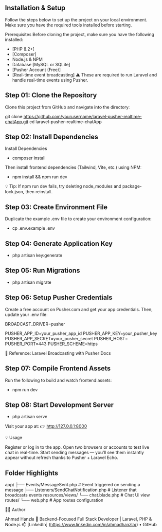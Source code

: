 ## Installation & Setup

Follow the steps below to set up the project on your local environment.
Make sure you have the required tools installed before starting.

Prerequisites
Before cloning the project, make sure you have the following installed:
- [PHP 8.2+]
- [Composer]
- Node.js & NPM
- Database [MySQL or SQLite]
- [Pusher Account (Free)]
- [Real-time event broadcasting]
⚠️ These are required to run Laravel and handle real-time events using Pusher.

## Step 01: Clone the Repository

Clone this project from GitHub and navigate into the directory:

git clone https://github.com/yourusername/laravel-pusher-realtime-chatApp.git
cd laravel-pusher-realtime-chatApp

## Step 02: Install Dependencies

Install Dependencies

- composer install

Then install frontend dependencies (Tailwind, Vite, etc.) using NPM:

- npm install && npm run dev

💡 Tip: If npm run dev fails, try deleting node_modules and package-lock.json, then reinstall.

## Step 03: Create Environment File

Duplicate the example .env file to create your environment configuration:

- cp .env.example .env

## Step 04: Generate Application Key
- php artisan key:generate

## Step 05: Run Migrations

- php artisan migrate

## Step 06: Setup Pusher Credentials

Create a free account on Pusher.com and get your app credentials.
Then, update your .env file:

BROADCAST_DRIVER=pusher

PUSHER_APP_ID=your_pusher_app_id
PUSHER_APP_KEY=your_pusher_key
PUSHER_APP_SECRET=your_pusher_secret
PUSHER_HOST=
PUSHER_PORT=443
PUSHER_SCHEME=https

📘 Reference: Laravel Broadcasting with Pusher Docs

## Step 07: Compile Frontend Assets

Run the following to build and watch frontend assets:

- npm run dev

## Step 08: Start Development Server

- php artisan serve

Visit your app at:
👉 http://127.0.0.1:8000

💡 Usage

Register or log in to the app.
Open two browsers or accounts to test live chat in real-time.
Start sending messages — you’ll see them instantly appear without refresh thanks to Pusher + Laravel Echo.

## Folder Highlights

app/
 ├── Events/MessageSent.php           # Event triggered on sending a message
 ├── Listeners/SendChatNotification.php # Listener that broadcasts events
resources/views/
 └── chat.blade.php                   # Chat UI view
routes/
 └── web.php                          # App routes configuration


🧑‍💻 Author

Ahmad Hanzla
🚀 Backend-Focused Full Stack Developer | Laravel, PHP & Node.js
📫 [LinkedIn] (https://www.linkedin.com/in/ahmadhanzla/)
 • GitHub